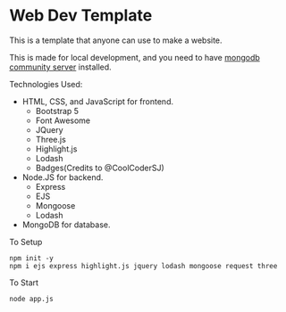 # Web Dev Template

This is a template that anyone can use to make a website.

This is made for local development, and you need to have [mongodb community server](https://www.mongodb.com/try/download/community) installed.

Technologies Used: 
* HTML, CSS, and JavaScript for frontend.
  * Bootstrap 5
  * Font Awesome
  * JQuery
  * Three.js
  * Highlight.js
  * Lodash
  * Badges(Credits to @CoolCoderSJ)
* Node.JS for backend.
  * Express
  * EJS
  * Mongoose
  * Lodash
* MongoDB for database.

To Setup
```shell
npm init -y
npm i ejs express highlight.js jquery lodash mongoose request three
```

To Start
```shell
node app.js
```